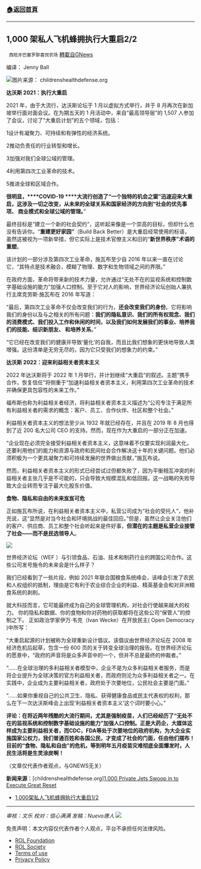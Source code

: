 ###  [:house:返回首頁](https://github.com/ourhimalayas/txt)
---


## 1,000 架私人飞机蜂拥执行大重启2/2
` 西班牙巴塞罗那喜悦农场` [轉載自GNews](https://gnews.org/zh-hans/1627936/)

编译： Jenny Ball

![](https://assets.gnews.org/wp-content/uploads/2021/10/image-560.png)图片来源： childrenshealthdefense.org

**达沃斯 ****2021****：执行大重启**

2021 年，由于大流行，达沃斯论坛于 1 月以虚拟方式举行，并于 8 月再次在新加坡举行面对面会议。在为期五天的 1 月活动中，来自“最高领导层”的 1,507 人参加了会议，讨论了“大重启计划”的五个领域，包括：

1设计有凝聚力、可持续和有弹性的经济系统。

2推动负责任的行业转型和增长。

3加强对我们全球公域的管理。

4利用第四次工业革命的技术。

5推进全球和区域合作。

**很明显，****COVID-19 ****大流行创造了“一个独特的机会之窗”迅速迎来大重启，这涉及一切之改变，从未来的全球关系和国家经济的方向到“社会的优先事项、 商业模式和全球公域的管理。**”

最终目标是“建立一个新的社会契约”，这听起来像是一个崇高的目标，但却什么也没有告诉你。“**重建更好家园”**（Build Back Better）是大重启经常使用的标语，虽然这被视为一项新举措，但它实际上是技术官僚主义和旧的“**新世界秩序”术语的重塑**。

该计划的一部分涉及第四次工业革命，施瓦布至少自 2016 年以来一直在讨论它，“其特点是技术融合，模糊了物理、数字和生物领域之间的界限。”

在政府方面，革命将带来新的技术力量，允许通过“无处不在的监视系统和控制数字基础设施的能力”加强人口控制。至于它对人的影响，世界经济论坛创始人兼执行主席克劳斯·施瓦布在 2016 年写道：

“最后，第四次工业革命不仅会改变我们的行为，**还会改变我们的身份**。它将影响我们的身份以及与之相关的所有问题：**我们的隐私意识、我们的所有权观念、我们的消费模式、我们投入工作和休闲的时间，以及我们如何发展我们的事业、培养我们的技能、结识新朋友、 和培养关系**。”

“它已经在改变我们的健康并导致‘量化’的自我，而且比我们想象的更快地导致人类增强。这份清单是无穷无尽的，因为它只受我们的想象力的约束。”

**达沃斯 ****2022****：迎来利益相关者资本主义**

2022 年达沃斯将于 2022 年 1 月举行，并计划继续“大重启”的叙述。主题“携手合作，恢复信任”将侧重于“加速利益相关者资本主义，利用第四次工业革命的技术并确保更具包容性的未来工作。”

福布斯也称为利益相关者经济，将利益相关者资本主义描述为“公司专注于满足所有利益相关者的需求的概念：客户、员工、合作伙伴、社区和整个社会。”

利益相关者资本主义的想法至少从 1932 年就已经存在，并且在 2019 年 8 月也得到了近 200 名大公司 CEO 的支持。然而，现在作为大重启的一部分正在加速。

“企业现在必须完全接受利益相关者资本主义，这意味着不仅要实现利润最大化，还要利用他们的能力和资源与政府和民间社会合作解决这十年的关键问题。他们必须积极为一个更具凝聚力和可持续发展的世界做出贡献，”施瓦布说。

然而，利益相关者资本主义的形式已经尝试过但都失败了，因为平衡相互冲突的利益相关者主张几乎是不可能的，只会导致大规模混乱和低回报。这一战略的失败导致大企业转而专注于最大化股东价值。

**食物、隐私和自由的未来岌岌可危**

正如施瓦布所说，在利益相关者资本主义中，私营公司成为“社会的受托人”，他补充说，这“显然是对当今社会和环境挑战的最佳回应。”但是，虽然让企业关注他们的客户、供应商、员工和整个社会听起来是件好事，**但潜在的主题是私营企业接管了社会——而不是民选领导人**。

![](https://assets.gnews.org/wp-content/uploads/2021/10/image-564.png)

世界经济论坛（WEF ）与引领食品、石油、技术和制药行业的跨国公司合作。这些公司发号施令的未来会是什么样子？

我们已经看到了一些片段，例如 2021 年联合国粮食系统峰会，该峰会引发了农民和人权组织的抵制，理由是它有利于农业综合企业的利益、精英基金会和对非洲粮食系统的剥削。

就大科技而言，它可能最终成为自己的全球管理机构，对社会行使越来越大的权力。 你的隐私和数据、你的食物和你对药物的获取都将在这些公司“保管人”的控制之下。 正如政治学家伊万·韦克（Ivan Wecke）在开放民主( Open Democracy )中所写：

“大重启起源的计划被称为全球重新设计倡议。该倡议由世界经济论坛在 2008 年经济危机后起草，包含一份 600 页的关于转变全球治理的报告。在世界经济论坛的愿景中，“政府的声音将是众多声音中的一个，但并不总是最终的仲裁者。”

“……在全球治理的多利益相关者模型中，企业不是为众多利益相关者服务，而是将企业提升为全球决策的官方利益相关者，而政府则沦为众多利益相关者之一。在实践中，企业成为主要利益相关者，政府处于次要地位，公民社会主要是门面。”

“……如果你重视自己的公共卫生、隐私、获得健康食品或民主代表权的权利，那么在下一次达沃斯峰会上出现‘利益相关者资本主义’这个词时要小心。”

**评论：在将近两年残酷的大流行期间，尤其是强制疫苗，人们已经经历了“无处不在的监视系统和控制数字基础设施的能力”加强人口控制。正是大药企，大媒体这样成为主要利益相关者，而CDC，FDA等处于次要地位的政府机构，为大企业实施国家公权力，我们普通百姓和各国公民，才变成了社会的门面，任由他们摆布！目前的“食物、隐私和自由”的危机，等到明年五月疫苗灾难彻底全面爆发时，人民生活将是生灵涂炭啊！**

（文章仅代表作者观点，与GNEWS无关）

**新闻来源**：[childrenshealthdefense.org][1,000 Private Jets Swoop in to Execute Great Reset](https://childrenshealthdefense.org/defender/wef-davos-forum-stakeholder-capitalism-carbon-emissions-private-jets/)

- [1,000架私人飞机蜂拥执行大重启1/2](https://gnews.org/zh-hans/1627901/)


* * *

*审核：文乐
校对：信心满满
发稿：Nuevo唐人*
![](https://assets.gnews.org/wp-content/uploads/2021/10/GNEWS_CH.-1-3-2.jpeg)
 

免责声明：本文内容仅代表作者个人观点，平台不承担任何法律风险。

- [ROL Foundation](https://rolfoundation.org/)
- [ROL Society](https://rolsociety.org/)
- [Terms of use](https://gnews.org/terms-of-use-3/)
- [Privacy Policy](https://gnews.org/privacy-policy/)
